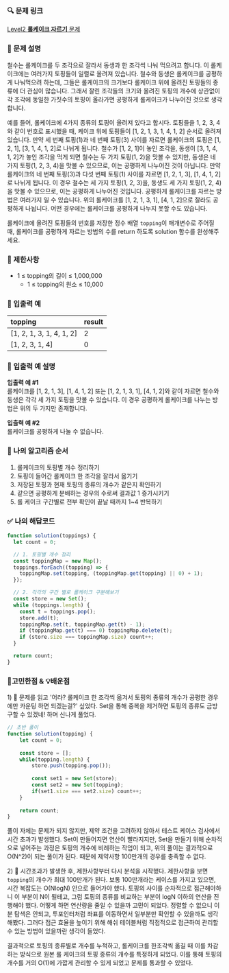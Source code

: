 ### 🔍 문제 링크
[Level2 **롤케이크 자르기** 문제](https://school.programmers.co.kr/learn/courses/30/lessons/132265)

### 📘 문제 설명
철수는 롤케이크를 두 조각으로 잘라서 동생과 한 조각씩 나눠 먹으려고 합니다. 이 롤케이크에는 여러가지 토핑들이 일렬로 올려져 있습니다. 철수와 동생은 롤케이크를 공평하게 나눠먹으려 하는데, 그들은 롤케이크의 크기보다 롤케이크 위에 올려진 토핑들의 종류에 더 관심이 많습니다. 그래서 잘린 조각들의 크기와 올려진 토핑의 개수에 상관없이 각 조각에 동일한 가짓수의 토핑이 올라가면 공평하게 롤케이크가 나누어진 것으로 생각합니다.

예를 들어, 롤케이크에 4가지 종류의 토핑이 올려져 있다고 합시다. 토핑들을 1, 2, 3, 4와 같이 번호로 표시했을 때, 케이크 위에 토핑들이 [1, 2, 1, 3, 1, 4, 1, 2] 순서로 올려져 있습니다. 만약 세 번째 토핑(1)과 네 번째 토핑(3) 사이를 자르면 롤케이크의 토핑은 [1, 2, 1], [3, 1, 4, 1, 2]로 나뉘게 됩니다. 철수가 [1, 2, 1]이 놓인 조각을, 동생이 [3, 1, 4, 1, 2]가 놓인 조각을 먹게 되면 철수는 두 가지 토핑(1, 2)을 맛볼 수 있지만, 동생은 네 가지 토핑(1, 2, 3, 4)을 맛볼 수 있으므로, 이는 공평하게 나누어진 것이 아닙니다. 만약 롤케이크의 네 번째 토핑(3)과 다섯 번째 토핑(1) 사이를 자르면 [1, 2, 1, 3], [1, 4, 1, 2]로 나뉘게 됩니다. 이 경우 철수는 세 가지 토핑(1, 2, 3)을, 동생도 세 가지 토핑(1, 2, 4)을 맛볼 수 있으므로, 이는 공평하게 나누어진 것입니다. 공평하게 롤케이크를 자르는 방법은 여러가지 일 수 있습니다. 위의 롤케이크를 [1, 2, 1, 3, 1], [4, 1, 2]으로 잘라도 공평하게 나뉩니다. 어떤 경우에는 롤케이크를 공평하게 나누지 못할 수도 있습니다.

롤케이크에 올려진 토핑들의 번호를 저장한 정수 배열 `topping`이 매개변수로 주어질 때, 롤케이크를 공평하게 자르는 방법의 수를 return 하도록 solution 함수를 완성해주세요.

### 📕 제한사항
- 1 ≤ topping의 길이 ≤ 1,000,000
  - 1 ≤ topping의 원소 ≤ 10,000

### 📙 입출력 예
|topping|result|
|:---|:---|
|[1, 2, 1, 3, 1, 4, 1, 2]|2|
|[1, 2, 3, 1, 4]|0|

### 📒 입출력 예 설명
**입출력 예 #1**  
롤케이크를 [1, 2, 1, 3], [1, 4, 1, 2] 또는 [1, 2, 1, 3, 1], [4, 1, 2]와 같이 자르면 철수와 동생은 각각 세 가지 토핑을 맛볼 수 있습니다. 이 경우 공평하게 롤케이크를 나누는 방법은 위의 두 가지만 존재합니다.

**입출력 예 #2**  
롤케이크를 공평하게 나눌 수 없습니다.

### 📔 나의 알고리즘 순서
1. 롤케이크의 토핑별 개수 정리하기
2. 토핑이 들어간 롤케이크 한 조각을 잘라서 옮기기
3. 저장된 토핑과 현재 토핑의 종류의 개수가 같은지 확인하기
4. 같으면 공평하게 분배하는 경우의 수로써 결과값 1 증가시키기
5. 롤 케이크 구간별로 전부 확인이 끝날 때까지 1~4 반복하기

### ✅ 나의 해답코드
```javascript
function solution(toppings) {
  let count = 0;

  // 1. 토핑별 개수 정리
  const toppingMap = new Map();
  toppings.forEach((topping) => {
    toppingMap.set(topping, (toppingMap.get(topping) || 0) + 1);
  });

  // 2. 각각의 구간 별로 롤케이크 구분해보기
  const store = new Set();
  while (toppings.length) {
    const t = toppings.pop();
    store.add(t);
    toppingMap.set(t, toppingMap.get(t) - 1);
    if (toppingMap.get(t) === 0) toppingMap.delete(t);
    if (store.size === toppingMap.size) count++;
  }

  return count;
}
```

### 🤔고민한점 & 💡배운점
1\) 🤔 문제를 읽고 '어라? 롤케이크 한 조각씩 옮겨서 토핑의 종류의 개수가 공평한 경우에만 카운팅 하면 되겠는걸?' 싶었다. Set을 통해 중복을 제거하면 토핑의 종류도 금방 구할 수 있겠네! 하며 신나게 풀었다.

```js
// 초반 풀이
function solution(topping) {
    let count = 0;
    
    const store = [];
    while(topping.length) {
        store.push(topping.pop());
        
        const set1 = new Set(store);
        const set2 = new Set(topping);
        if(set1.size === set2.size) count++;
    }
    
    return count;
}
```

풀이 자체는 문제가 되지 않지만, 제약 조건을 고려하지 않아서 테스트 케이스 검사에서 시간 초과가 발생했다. Set이 만들어지면 연산이 빨라지지만, Set을 만들기 위해 순차적으로 넣어주는 과정은 토핑의 개수에 비례하는 작업이 되고, 위의 풀이는 결과적으로 O(N^2)이 되는 풀이가 된다. 때문에 제약사항 100만개의 경우를 충족할 수 없다.

2\) 🤔 시간초과가 발생한 후, 제한사항부터 다시 분석을 시작했다. 제한사항을 보면 `topping`의 개수가 최대 100만개가 된다. 보통 100만개라는 케이스를 가지고 있으면, 시간 복잡도는 O(NlogN) 안으로 들어가야 했다. 토핑의 사이를 순차적으로 접근해야하니 이 부분이 N이 될테고, 그럼 토핑의 종류를 비교하는 부분이 logN 이하의 연산을 진행해야 했다. 어떻게 하면 연산량을 줄일 수 있을까 고민이 되었다. 정렬할 수 없으니 이분 탐색은 안되고, 투포인터처럼 좌표를 이동하면서 일부분만 확인할 수 있을까도 생각해봤다. 그러다 접근 효율을 높이기 위해 해쉬 테이블처럼 직접적으로 접근하여 관리할 수 있는 방법이 있을까란 생각이 들었다.

결과적으로 토핑의 종류별로 개수를 누적하고, 롤케이크를 한조각씩 옮길 때 이를 차감하는 방식으로 원본 롤 케이크의 토핑 종류의 개수를 특정하게 되었다. 이를 통해 토핑의 개수를 거의 O(1)에 가깝게 관리할 수 있게 되었고 문제를 통과할 수 있었다.


